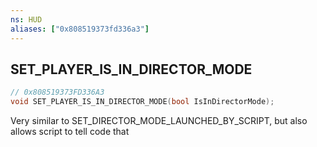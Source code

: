 ```yaml
---
ns: HUD
aliases: ["0x808519373fd336a3"]
---
```

## SET_PLAYER_IS_IN_DIRECTOR_MODE

```c
// 0x808519373FD336A3
void SET_PLAYER_IS_IN_DIRECTOR_MODE(bool IsInDirectorMode);
```

Very similar to SET_DIRECTOR_MODE_LAUNCHED_BY_SCRIPT, but also allows script to tell code that

